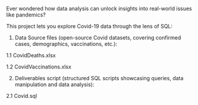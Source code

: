 Ever wondered how data analysis can unlock insights into real-world issues like pandemics?

This project lets you explore Covid-19 data through the lens of SQL:

1. Data Source files (open-source Covid datasets, covering confirmed cases, demographics, vaccinations, etc.):
   
1.1 CovidDeaths.xlsx

1.2 CovidVaccinations.xlsx

2. Deliverables script (structured SQL scripts showcasing queries, data manipulation and data analysis):

2.1 Covid.sql
